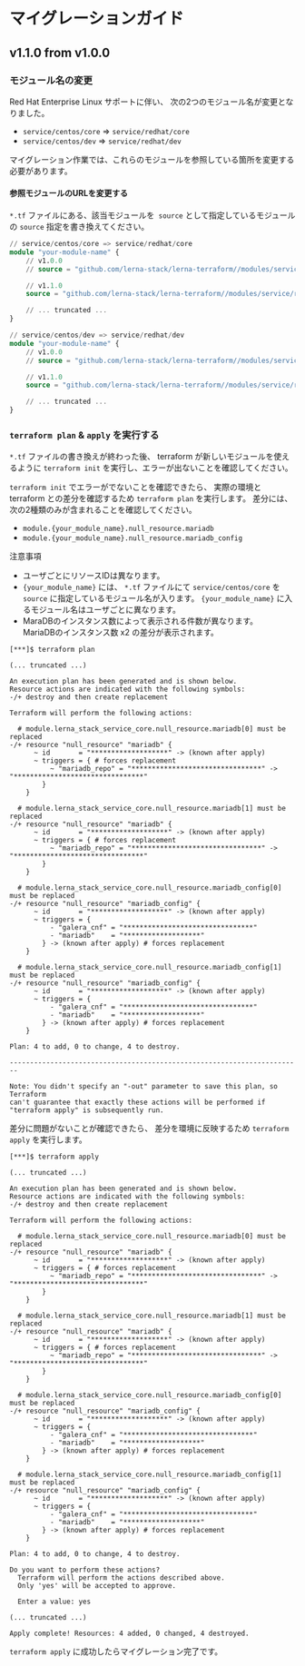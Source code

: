 # マイグレーションガイド

## v1.1.0 from v1.0.0

### モジュール名の変更

Red Hat Enterprise Linux サポートに伴い、
次の2つのモジュール名が変更となりました。

- `service/centos/core` => `service/redhat/core`
- `service/centos/dev` => `service/redhat/dev`

マイグレーション作業では、これらのモジュールを参照している箇所を変更する必要があります。

#### 参照モジュールのURLを変更する

`*.tf` ファイルにある、該当モジュールを` source` として指定しているモジュールの `source` 指定を書き換えてください。

```terraform
// service/centos/core => service/redhat/core
module "your-module-name" {
    // v1.0.0
    // source = "github.com/lerna-stack/lerna-terraform//modules/service/centos/core?ref=v1.0.0"

    // v1.1.0
    source = "github.com/lerna-stack/lerna-terraform//modules/service/redhat/core?ref=v1.1.0"

    // ... truncated ...
}

// service/centos/dev => service/redhat/dev
module "your-module-name" {
    // v1.0.0
    // source = "github.com/lerna-stack/lerna-terraform//modules/service/centos/dev?ref=v1.0.0"

    // v1.1.0
    source = "github.com/lerna-stack/lerna-terraform//modules/service/redhat/dev?ref=v1.1.0"

    // ... truncated ...
}
```

### `terraform plan` & `apply` を実行する

`*.tf` ファイルの書き換えが終わった後、
terraform が新しいモジュールを使えるように `terraform init` を実行し、エラーが出ないことを確認してください。


`terraform init` でエラーがでないことを確認できたら、
実際の環境とterraform との差分を確認するため `terraform plan` を実行します。
差分には、次の2種類のみが含まれることを確認してください。  
- `module.{your_module_name}.null_resource.mariadb`
- `module.{your_module_name}.null_resource.mariadb_config`

注意事項
- ユーザごとにリソースIDは異なります。
- `{your_module_name}` には、 `*.tf` ファイルにて `service/centos/core` を `source` に指定しているモジュール名が入ります。
  `{your_module_name}` に入るモジュール名はユーザごとに異なります。
- MaraDBのインスタンス数によって表示される件数が異なります。  
  MariaDBのインスタンス数 x2 の差分が表示されます。


```shell
[***]$ terraform plan

(... truncated ...)

An execution plan has been generated and is shown below.
Resource actions are indicated with the following symbols:
-/+ destroy and then create replacement

Terraform will perform the following actions:

  # module.lerna_stack_service_core.null_resource.mariadb[0] must be replaced
-/+ resource "null_resource" "mariadb" {
      ~ id       = "*******************" -> (known after apply)
      ~ triggers = { # forces replacement
          ~ "mariadb_repo" = "********************************" -> "********************************"
        }
    }

  # module.lerna_stack_service_core.null_resource.mariadb[1] must be replaced
-/+ resource "null_resource" "mariadb" {
      ~ id       = "*******************" -> (known after apply)
      ~ triggers = { # forces replacement
          ~ "mariadb_repo" = "********************************" -> "********************************"
        }
    }

  # module.lerna_stack_service_core.null_resource.mariadb_config[0] must be replaced
-/+ resource "null_resource" "mariadb_config" {
      ~ id       = "*******************" -> (known after apply)
      ~ triggers = {
          - "galera_cnf" = "********************************"
          - "mariadb"    = "*******************"
        } -> (known after apply) # forces replacement
    }

  # module.lerna_stack_service_core.null_resource.mariadb_config[1] must be replaced
-/+ resource "null_resource" "mariadb_config" {
      ~ id       = "*******************" -> (known after apply)
      ~ triggers = {
          - "galera_cnf" = "********************************"
          - "mariadb"    = "*******************"
        } -> (known after apply) # forces replacement
    }

Plan: 4 to add, 0 to change, 4 to destroy.

------------------------------------------------------------------------

Note: You didn't specify an "-out" parameter to save this plan, so Terraform
can't guarantee that exactly these actions will be performed if
"terraform apply" is subsequently run.

```

差分に問題がないことが確認できたら、
差分を環境に反映するため `terraform apply` を実行します。

```shell
[***]$ terraform apply

(... truncated ...)

An execution plan has been generated and is shown below.
Resource actions are indicated with the following symbols:
-/+ destroy and then create replacement

Terraform will perform the following actions:

  # module.lerna_stack_service_core.null_resource.mariadb[0] must be replaced
-/+ resource "null_resource" "mariadb" {
      ~ id       = "*******************" -> (known after apply)
      ~ triggers = { # forces replacement
          ~ "mariadb_repo" = "********************************" -> "********************************"
        }
    }

  # module.lerna_stack_service_core.null_resource.mariadb[1] must be replaced
-/+ resource "null_resource" "mariadb" {
      ~ id       = "*******************" -> (known after apply)
      ~ triggers = { # forces replacement
          ~ "mariadb_repo" = "********************************" -> "********************************"
        }
    }

  # module.lerna_stack_service_core.null_resource.mariadb_config[0] must be replaced
-/+ resource "null_resource" "mariadb_config" {
      ~ id       = "*******************" -> (known after apply)
      ~ triggers = {
          - "galera_cnf" = "********************************"
          - "mariadb"    = "*******************"
        } -> (known after apply) # forces replacement
    }

  # module.lerna_stack_service_core.null_resource.mariadb_config[1] must be replaced
-/+ resource "null_resource" "mariadb_config" {
      ~ id       = "*******************" -> (known after apply)
      ~ triggers = {
          - "galera_cnf" = "********************************"
          - "mariadb"    = "*******************"
        } -> (known after apply) # forces replacement
    }

Plan: 4 to add, 0 to change, 4 to destroy.

Do you want to perform these actions?
  Terraform will perform the actions described above.
  Only 'yes' will be accepted to approve.

  Enter a value: yes
  
(... truncated ...)

Apply complete! Resources: 4 added, 0 changed, 4 destroyed.
```

`terraform apply` に成功したらマイグレーション完了です。
